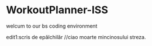 # WorkoutPlanner-ISS
welcum to our bs coding environment

edit1:scris de epălchilăr
//ciao
moarte mincinosului streza.
